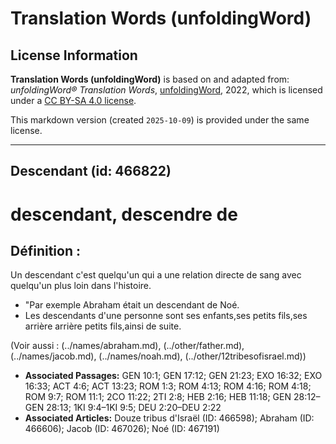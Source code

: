 # Translation Words (unfoldingWord)

## License Information

**Translation Words (unfoldingWord)** is based on and adapted from: _unfoldingWord® Translation Words_, [unfoldingWord](https://unfoldingword.org/utw), 2022, which is licensed under a [CC BY-SA 4.0 license](https://creativecommons.org/licenses/by-sa/4.0/legalcode.en).

This markdown version (created `2025-10-09`) is provided under the same license.



--------------------------------

## Descendant (id: 466822)

descendant, descendre de
========================

Définition :
------------

Un descendant c'est quelqu'un qui a une relation directe de sang avec quelqu'un plus loin dans l'histoire.

* "Par exemple Abraham était un descendant de Noé.
* Les descendants d'une personne sont ses enfants,ses petits fils,ses arrière arrière petits fils,ainsi de suite.

(Voir aussi : (../names/abraham.md), (../other/father.md), (../names/jacob.md), (../names/noah.md), (../other/12tribesofisrael.md))

* **Associated Passages:** GEN 10:1; GEN 17:12; GEN 21:23; EXO 16:32; EXO 16:33; ACT 4:6; ACT 13:23; ROM 1:3; ROM 4:13; ROM 4:16; ROM 4:18; ROM 9:7; ROM 11:1; 2CO 11:22; 2TI 2:8; HEB 2:16; HEB 11:18; GEN 28:12–GEN 28:13; 1KI 9:4–1KI 9:5; DEU 2:20–DEU 2:22
* **Associated Articles:** Douze tribus d'Israël (ID: 466598); Abraham (ID: 466606); Jacob (ID: 467026); Noé (ID: 467191)

